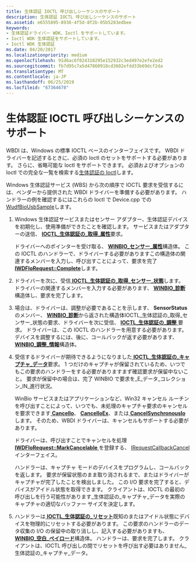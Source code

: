 ```yaml
---
title: 生体認証 IOCTL 呼び出しシーケンスのサポート
description: 生体認証 IOCTL 呼び出しシーケンスのサポート
ms.assetid: e6555895-8936-4f5d-8f2b-05b5283edbee
keywords:
- 生体認証ドライバー WDK、Ioctl をサポートしています。
- Ioctl WDK 生体認証をサポートしています。
- Ioctl WDK 生体認証
ms.date: 04/20/2017
ms.localizationpriority: medium
ms.openlocfilehash: 91d6ac6f024310295e152932c3ed497e2efe2ed2
ms.sourcegitcommit: fb7d95c7a5d47860918cd3602efdd33b69dcf2da
ms.translationtype: MT
ms.contentlocale: ja-JP
ms.lasthandoff: 06/25/2019
ms.locfileid: "67364678"
---
```

# <a name="supporting-biometric-ioctl-calling-sequence"></a>生体認証 IOCTL 呼び出しシーケンスのサポート


WBDI は、Windows の標準 IOCTL ベースのインターフェイスです。 WBDI ドライバーを記述するときに、必須の Ioctl のセットをサポートする必要があります。 さらに、省略可能な Ioctl をサポートできます。 必須およびオプションの Ioctl での完全な一覧を検索する[生体認証の Ioctl](https://docs.microsoft.com/windows-hardware/drivers/ddi/content/index)します。

Windows 生体認証サービス (WBS) から次の順序で IOCTL 要求を受信するには、ベンダーから提供された WBDI ドライバーを準備する必要があります。 ハンドラーの例を確認するにはこれらの Ioctl で Device.cpp での[WudfBioUsbSample](https://github.com/Microsoft/Windows-driver-samples/tree/master/biometrics/driver)します。

1.  Windows 生体認証サービスまたはセンサー アダプター、生体認証デバイスを初期化し、使用準備ができたことを確認します。 サービスまたはアダプターの送信、 [ **IOCTL\_生体認証の\_取得\_属性**](https://docs.microsoft.com/windows-hardware/drivers/ddi/content/winbio_ioctl/ni-winbio_ioctl-ioctl_biometric_get_attributes)要求。

    ドライバーへのポインターを受け取る、 [ **WINBIO\_センサー\_属性**](https://docs.microsoft.com/windows-hardware/drivers/ddi/content/winbio_ioctl/ns-winbio_ioctl-_winbio_sensor_attributes)構造体。 この IOCTL のハンドラーで、ドライバーする必要がありますこの構造体の関連するメンバーを入力し、呼び出すことによって、要求を完了[ **IWDFIoRequest::Complete**](https://docs.microsoft.com/windows-hardware/drivers/ddi/content/wudfddi/nf-wudfddi-iwdfiorequest-complete)します。

2.  ドライバーを次に、受信[ **IOCTL\_生体認証の\_取得\_センサー\_状態**](https://docs.microsoft.com/windows-hardware/drivers/ddi/content/winbio_ioctl/ni-winbio_ioctl-ioctl_biometric_get_sensor_status)します。 ドライバーの関連するメンバーを入力する必要があります、 [ **WINBIO\_診断**](https://docs.microsoft.com/windows-hardware/drivers/ddi/content/winbio_ioctl/ns-winbio_ioctl-_winbio_diagnostics)構造体し、要求を完了します。

3.  場合は、ドライバーは、調整が必要であることを示します、 **SensorStatus**のメンバー、 [ **WINBIO\_診断**](https://docs.microsoft.com/windows-hardware/drivers/ddi/content/winbio_ioctl/ns-winbio_ioctl-_winbio_diagnostics)から返された構造体IOCTL\_生体認証の\_取得\_センサー\_状態の要求、ドライバーを次に受信、 [ **IOCTL\_生体認証の\_調整** ](https://docs.microsoft.com/windows-hardware/drivers/ddi/content/winbio_ioctl/ni-winbio_ioctl-ioctl_biometric_calibrate)要求。 ドライバーは、この IOCTL のハンドラーを用意する必要があります。 デバイスを調整するには、後に、コールバックが返す必要があります、 [ **WINBIO\_調整\_情報**](https://docs.microsoft.com/windows-hardware/drivers/ddi/content/winbio_ioctl/ns-winbio_ioctl-_winbio_calibration_info)構造体。

4.  受信するドライバーが期待できるようになりました[ **IOCTL\_生体認証の\_キャプチャ\_データ**](https://docs.microsoft.com/windows-hardware/drivers/ddi/content/winbio_ioctl/ni-winbio_ioctl-ioctl_biometric_capture_data)要求。 1 つだけのキャプチャが保留されているため、いつでもこの要求のハンドラーをする必要がありますまず確認要求が保留中ないこと。 要求が保留中の場合は、完了 WINBIO で要求を\_E\_データ\_コレクション\_IN\_進行状況。

    WinBio サービスまたはアプリケーションなど、Win32 キャンセル ルーチンを呼び出すことによって、いつでも、未処理のキャプチャ要求のキャンセルを要求できます[ **CancelIo**](https://docs.microsoft.com/windows/desktop/FileIO/cancelio)、 [ **CancelIoEx**](https://docs.microsoft.com/windows/desktop/FileIO/cancelioex-func)、または[ **CancelSynchronousIo**](https://docs.microsoft.com/windows/desktop/FileIO/cancelsynchronousio-func)します。 そのため、WBDI ドライバーは、キャンセルもサポートする必要があります。

    ドライバーは、呼び出すことでキャンセルを処理[ **IWDFIoRequest::MarkCancelable** ](https://docs.microsoft.com/windows-hardware/drivers/ddi/content/wudfddi/nf-wudfddi-iwdfiorequest-markcancelable)を登録する、 [IRequestCallbackCancel](https://docs.microsoft.com/windows-hardware/drivers/ddi/content/wudfddi/nn-wudfddi-irequestcallbackcancel)インターフェイス。

    ハンドラーは、キャプチャ モードのデバイスをプログラムし、コールバックを返します。 要求が保留状態のまま取り消されるまで、またはドライバーがキャプチャが完了したことを検出しました。 この I/O 要求を完了すると、デバイスがアイドル状態を取得できます。 クライアントは、IOCTL の最初の呼び出しを行う可能性があります\_生体認証の\_キャプチャ\_データを実際のキャプチャの適切なバッファー サイズを決定します。

5.  ハンドラーは[ **IOCTL\_生体認証の\_リセット**](https://docs.microsoft.com/windows-hardware/drivers/ddi/content/winbio_ioctl/ni-winbio_ioctl-ioctl_biometric_reset)既知のまたはアイドル状態にデバイスを物理的にリセットする必要があります。 この要求のハンドラーのデータ収集の I/O の保留中の取り消しし、記入する必要がありますも、 [ **WINBIO\_空白\_ペイロード**](https://docs.microsoft.com/windows-hardware/drivers/ddi/content/winbio_ioctl/ns-winbio_ioctl-_winbio_blank_payload)構造体。 ハンドラーは、要求を完了します。 クライアントは、IOCTL 呼び出しの間でリセットを呼び出す必要はありません\_生体認証の\_キャプチャ\_データ。

 

 





